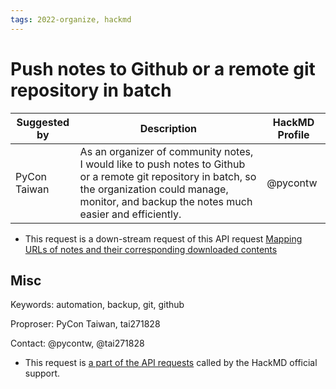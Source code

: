 ```yaml
---
tags: 2022-organize, hackmd
---
```


# Push notes to Github or a remote git repository in batch

|Suggested by|Description|HackMD Profile
|--|--|--|
PyCon Taiwan | As an organizer of community notes, I would like to push notes to Github or a remote git repository in batch, so the organization could manage, monitor, and backup the notes much easier and efficiently. | @pycontw

- This request is a down-stream request of this API request [Mapping URLs of notes and their corresponding downloaded contents](/QXSnMEx6RkGDrFxFR0nCCQ)

## Misc

Keywords: automation, backup, git, github

Proproser: PyCon Taiwan, tai271828

Contact: @pycontw, @tai271828

- This request is [a part of the API requests](https://hackmd.io/@docs/HackMD_API_Book/https%3A%2F%2Fhackmd.io%2F%40docs%2FHackMD_API_Book) called by the HackMD official support.
